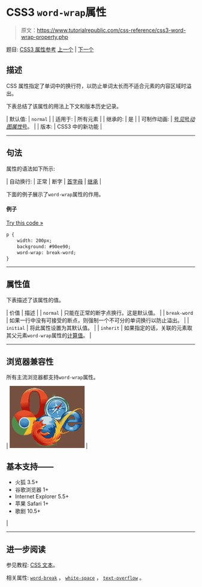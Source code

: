 # CSS3 `word-wrap`属性

> 原文：<https://www.tutorialrepublic.com/css-reference/css3-word-wrap-property.php>

题目: [CSS3 属性参考](css3-properties.php) [上一个](css-word-spacing-property.php) | [下一个](css-z-index-property.php)

## 描述

CSS 属性指定了单词中的换行符，以防止单词太长而不适合元素的内容区域时溢出。

下表总结了该属性的用法上下文和版本历史记录。

| 默认值: | `normal` |
| 适用于: | 所有元素 |
| 继承的: | 是 |
| 可制作动画: | [号*见*号*动图属性*号](css-animatable-properties.php)。 |
| 版本: | CSS3 中的新功能 |

* * *

## 句法

属性的语法如下所示:

| 自动换行: | 正常 &#124; 断字 &#124; [首字母](../definitions.php#initial) &#124; [继承](../definitions.php#inherit) |

下面的例子展示了`word-wrap`属性的作用。

#### 例子

[Try this code »](../codelab.php?topic=css3&file=word-wrap-property "Try this code using online Editor")

```
p {
    width: 200px;
    background: #90ee90;
    word-wrap: break-word;
}
```

* * *

## 属性值

下表描述了该属性的值。

| 价值 | 描述 |
| `normal` | 只能在正常的断字点换行。这是默认值。 |
| `break-word` | 如果一行中没有可接受的断点，则强制一个不可分的单词换行以防止溢出。 |
| `initial` | 将此属性设置为其默认值。 |
| `inherit` | 如果指定的话，关联的元素取其父元素`word-wrap`属性的[计算值](../definitions.php#computed-value)。 |

* * *

## 浏览器兼容性

所有主流浏览器都支持`word-wrap`属性。

| ![Browsers Icon](img/e9331123c77668c1832e541c2fca1002.png) | 

## 基本支持——

*   火狐 3.5+
*   谷歌浏览器 1+
*   Internet Explorer 5.5+
*   苹果 Safari 1+
*   歌剧 10.5+

 |

* * *

## 进一步阅读

参见教程: [CSS 文本](../css-tutorial/css-text.php)。

相关属性: [`word-break`](css3-word-break-property.php) ， [`white-space`](css-white-space-property.php) ， [`text-overflow`](css3-text-overflow-property.php) 。